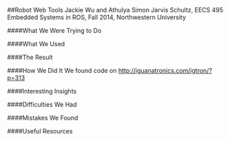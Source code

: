 ##Robot Web Tools
Jackie Wu and Athulya Simon
Jarvis Schultz, EECS 495 Embedded Systems in ROS, Fall 2014, Northwestern University

####What We Were Trying to Do

####What We Used

####The Result

####How We Did It
We found code on http://iguanatronics.com/igtron/?p=313

####Interesting Insights

####Difficulties We Had

####Mistakes We Found

####Useful Resources
